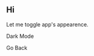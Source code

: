 ## Hi

Let me toggle app's appearence. 

<SafeInput type="appearance" name="app" value="toggle" runImmediately="true">Dark Mode</SafeInput>

<SafeInput type="button" name="page" value="stream" >Go Back</SafeInput>
